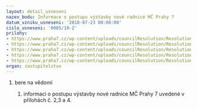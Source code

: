 ```yaml
---
layout: detail_usneseni
nazev_bodu: Informace o postupu výstavby nové radnice MČ Prahy 7
datum_vzniku_usneseni: '2018-07-23 00:00:00'
cislo_usneseni: '0085/18-Z'
prilohy:
- https://www.praha7.cz/wp-content/uploads/councilResolution/Resolutions/30567/export/Prilohac1Duvodovazprava~378051.docx
- https://www.praha7.cz/wp-content/uploads/councilResolution/Resolutions/30567/export/Prilohac2mesicnireportTDS_062018~378050.pdf
- https://www.praha7.cz/wp-content/uploads/councilResolution/Resolutions/30567/export/Prilohac3reportPM_072018~378049.pdf
- https://www.praha7.cz/wp-content/uploads/councilResolution/Resolutions/30567/export/Prilohac4fotoreport_072018~378048.pdf
- https://www.praha7.cz/wp-content/uploads/councilResolution/Resolutions/30567/export/export~379705.pdf
organ: zastupitelstvo
---
```

<ol class="urzList_view" id="urzList">
<li class="urzClass1" id=""><span name="1">bere na vědomí</span>
<ol class="urzOlClass decimal ">
<li class="urzClass2" style="TEXT-ALIGN: left" id=""><span><p>informaci o postupu výstavby nové radnice MČ Prahy 7 uvedené v přílohách č. 2,3 a 4.<br></p><p><br></p></span></li></ol></li></ol>